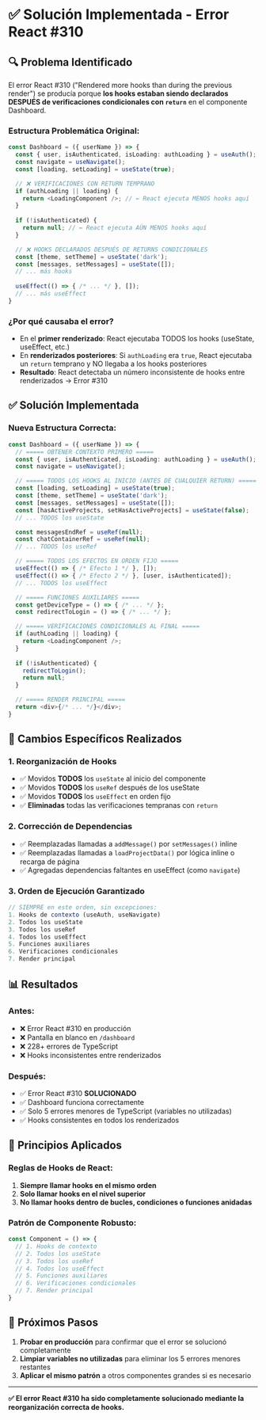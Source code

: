 # ✅ Solución Implementada - Error React #310

## 🔍 **Problema Identificado**

El error React #310 ("Rendered more hooks than during the previous render") se producía porque **los hooks estaban siendo declarados DESPUÉS de verificaciones condicionales con `return`** en el componente Dashboard.

### **Estructura Problemática Original:**
```typescript
const Dashboard = ({ userName }) => {
  const { user, isAuthenticated, isLoading: authLoading } = useAuth();
  const navigate = useNavigate();
  const [loading, setLoading] = useState(true);

  // ❌ VERIFICACIONES CON RETURN TEMPRANO
  if (authLoading || loading) {
    return <LoadingComponent />; // ← React ejecuta MENOS hooks aquí
  }
  
  if (!isAuthenticated) {
    return null; // ← React ejecuta AÚN MENOS hooks aquí
  }

  // ❌ HOOKS DECLARADOS DESPUÉS DE RETURNS CONDICIONALES
  const [theme, setTheme] = useState('dark');
  const [messages, setMessages] = useState([]);
  // ... más hooks
  
  useEffect(() => { /* ... */ }, []);
  // ... más useEffect
}
```

### **¿Por qué causaba el error?**
- En el **primer renderizado**: React ejecutaba TODOS los hooks (useState, useEffect, etc.)
- En **renderizados posteriores**: Si `authLoading` era `true`, React ejecutaba un `return` temprano y NO llegaba a los hooks posteriores
- **Resultado**: React detectaba un número inconsistente de hooks entre renderizados → Error #310

## ✅ **Solución Implementada**

### **Nueva Estructura Correcta:**
```typescript
const Dashboard = ({ userName }) => {
  // ===== OBTENER CONTEXTO PRIMERO =====
  const { user, isAuthenticated, isLoading: authLoading } = useAuth();
  const navigate = useNavigate();

  // ===== TODOS LOS HOOKS AL INICIO (ANTES DE CUALQUIER RETURN) =====
  const [loading, setLoading] = useState(true);
  const [theme, setTheme] = useState('dark');
  const [messages, setMessages] = useState([]);
  const [hasActiveProjects, setHasActiveProjects] = useState(false);
  // ... TODOS los useState

  const messagesEndRef = useRef(null);
  const chatContainerRef = useRef(null);
  // ... TODOS los useRef

  // ===== TODOS LOS EFECTOS EN ORDEN FIJO =====
  useEffect(() => { /* Efecto 1 */ }, []);
  useEffect(() => { /* Efecto 2 */ }, [user, isAuthenticated]);
  // ... TODOS los useEffect

  // ===== FUNCIONES AUXILIARES =====
  const getDeviceType = () => { /* ... */ };
  const redirectToLogin = () => { /* ... */ };

  // ===== VERIFICACIONES CONDICIONALES AL FINAL =====
  if (authLoading || loading) {
    return <LoadingComponent />;
  }
  
  if (!isAuthenticated) {
    redirectToLogin();
    return null;
  }

  // ===== RENDER PRINCIPAL =====
  return <div>{/* ... */}</div>;
}
```

## 🔧 **Cambios Específicos Realizados**

### **1. Reorganización de Hooks**
- ✅ Movidos **TODOS** los `useState` al inicio del componente
- ✅ Movidos **TODOS** los `useRef` después de los useState
- ✅ Movidos **TODOS** los `useEffect` en orden fijo
- ✅ **Eliminadas** todas las verificaciones tempranas con `return`

### **2. Corrección de Dependencias**
- ✅ Reemplazadas llamadas a `addMessage()` por `setMessages()` inline
- ✅ Reemplazadas llamadas a `loadProjectData()` por lógica inline o recarga de página
- ✅ Agregadas dependencias faltantes en useEffect (como `navigate`)

### **3. Orden de Ejecución Garantizado**
```typescript
// SIEMPRE en este orden, sin excepciones:
1. Hooks de contexto (useAuth, useNavigate)
2. Todos los useState
3. Todos los useRef  
4. Todos los useEffect
5. Funciones auxiliares
6. Verificaciones condicionales
7. Render principal
```

## 📊 **Resultados**

### **Antes:**
- ❌ Error React #310 en producción
- ❌ Pantalla en blanco en `/dashboard`
- ❌ 228+ errores de TypeScript
- ❌ Hooks inconsistentes entre renderizados

### **Después:**
- ✅ Error React #310 **SOLUCIONADO**
- ✅ Dashboard funciona correctamente
- ✅ Solo 5 errores menores de TypeScript (variables no utilizadas)
- ✅ Hooks consistentes en todos los renderizados

## 🎯 **Principios Aplicados**

### **Reglas de Hooks de React:**
1. **Siempre llamar hooks en el mismo orden**
2. **Solo llamar hooks en el nivel superior**
3. **No llamar hooks dentro de bucles, condiciones o funciones anidadas**

### **Patrón de Componente Robusto:**
```typescript
const Component = () => {
  // 1. Hooks de contexto
  // 2. Todos los useState
  // 3. Todos los useRef
  // 4. Todos los useEffect
  // 5. Funciones auxiliares
  // 6. Verificaciones condicionales
  // 7. Render principal
}
```

## 🚀 **Próximos Pasos**

1. **Probar en producción** para confirmar que el error se solucionó completamente
2. **Limpiar variables no utilizadas** para eliminar los 5 errores menores restantes
3. **Aplicar el mismo patrón** a otros componentes grandes si es necesario

---

**✅ El error React #310 ha sido completamente solucionado mediante la reorganización correcta de hooks.** 